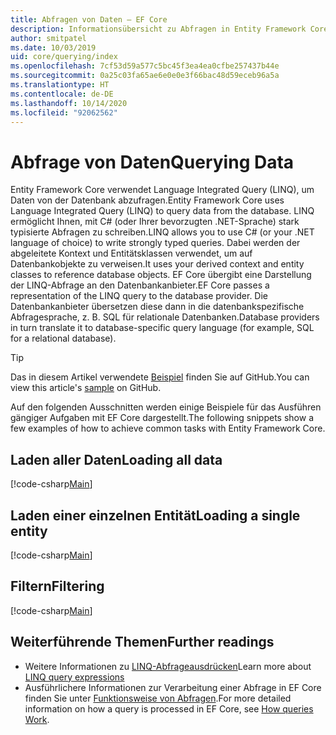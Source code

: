 ```yaml
---
title: Abfragen von Daten – EF Core
description: Informationsübersicht zu Abfragen in Entity Framework Core
author: smitpatel
ms.date: 10/03/2019
uid: core/querying/index
ms.openlocfilehash: 7cf53d59a577c5bc45f3ea4ea0cfbe257437b44e
ms.sourcegitcommit: 0a25c03fa65ae6e0e0e3f66bac48d59eceb96a5a
ms.translationtype: HT
ms.contentlocale: de-DE
ms.lasthandoff: 10/14/2020
ms.locfileid: "92062562"
---
```

# <a name="querying-data"></a><span data-ttu-id="6afbb-103">Abfrage von Daten</span><span class="sxs-lookup"><span data-stu-id="6afbb-103">Querying Data</span></span>

<span data-ttu-id="6afbb-104">Entity Framework Core verwendet Language Integrated Query (LINQ), um Daten von der Datenbank abzufragen.</span><span class="sxs-lookup"><span data-stu-id="6afbb-104">Entity Framework Core uses Language Integrated Query (LINQ) to query data from the database.</span></span> <span data-ttu-id="6afbb-105">LINQ ermöglicht Ihnen, mit C# (oder Ihrer bevorzugten .NET-Sprache) stark typisierte Abfragen zu schreiben.</span><span class="sxs-lookup"><span data-stu-id="6afbb-105">LINQ allows you to use C# (or your .NET language of choice) to write strongly typed queries.</span></span> <span data-ttu-id="6afbb-106">Dabei werden der abgeleitete Kontext und Entitätsklassen verwendet, um auf Datenbankobjekte zu verweisen.</span><span class="sxs-lookup"><span data-stu-id="6afbb-106">It uses your derived context and entity classes to reference database objects.</span></span> <span data-ttu-id="6afbb-107">EF Core übergibt eine Darstellung der LINQ-Abfrage an den Datenbankanbieter.</span><span class="sxs-lookup"><span data-stu-id="6afbb-107">EF Core passes a representation of the LINQ query to the database provider.</span></span> <span data-ttu-id="6afbb-108">Die Datenbankanbieter übersetzen diese dann in die datenbankspezifische Abfragesprache, z. B. SQL für relationale Datenbanken.</span><span class="sxs-lookup"><span data-stu-id="6afbb-108">Database providers in turn translate it to database-specific query language (for example, SQL for a relational database).</span></span>

> [!TIP]
> <span data-ttu-id="6afbb-109">Das in diesem Artikel verwendete [Beispiel](https://github.com/dotnet/EntityFramework.Docs/tree/master/samples/core/Querying/Overview) finden Sie auf GitHub.</span><span class="sxs-lookup"><span data-stu-id="6afbb-109">You can view this article's [sample](https://github.com/dotnet/EntityFramework.Docs/tree/master/samples/core/Querying/Overview) on GitHub.</span></span>

<span data-ttu-id="6afbb-110">Auf den folgenden Ausschnitten werden einige Beispiele für das Ausführen gängiger Aufgaben mit EF Core dargestellt.</span><span class="sxs-lookup"><span data-stu-id="6afbb-110">The following snippets show a few examples of how to achieve common tasks with Entity Framework Core.</span></span>

## <a name="loading-all-data"></a><span data-ttu-id="6afbb-111">Laden aller Daten</span><span class="sxs-lookup"><span data-stu-id="6afbb-111">Loading all data</span></span>

[!code-csharp[Main](../../../samples/core/Querying/Overview/Program.cs#LoadingAllData)]

## <a name="loading-a-single-entity"></a><span data-ttu-id="6afbb-112">Laden einer einzelnen Entität</span><span class="sxs-lookup"><span data-stu-id="6afbb-112">Loading a single entity</span></span>

[!code-csharp[Main](../../../samples/core/Querying/Overview/Program.cs#LoadingSingleEntity)]

## <a name="filtering"></a><span data-ttu-id="6afbb-113">Filtern</span><span class="sxs-lookup"><span data-stu-id="6afbb-113">Filtering</span></span>

[!code-csharp[Main](../../../samples/core/Querying/Overview/Program.cs#Filtering)]

## <a name="further-readings"></a><span data-ttu-id="6afbb-114">Weiterführende Themen</span><span class="sxs-lookup"><span data-stu-id="6afbb-114">Further readings</span></span>

- <span data-ttu-id="6afbb-115">Weitere Informationen zu [LINQ-Abfrageausdrücken](/dotnet/csharp/programming-guide/concepts/linq/basic-linq-query-operations)</span><span class="sxs-lookup"><span data-stu-id="6afbb-115">Learn more about [LINQ query expressions](/dotnet/csharp/programming-guide/concepts/linq/basic-linq-query-operations)</span></span>
- <span data-ttu-id="6afbb-116">Ausführlichere Informationen zur Verarbeitung einer Abfrage in EF Core finden Sie unter [Funktionsweise von Abfragen](xref:core/querying/how-query-works).</span><span class="sxs-lookup"><span data-stu-id="6afbb-116">For more detailed information on how a query is processed in EF Core, see [How queries Work](xref:core/querying/how-query-works).</span></span>
